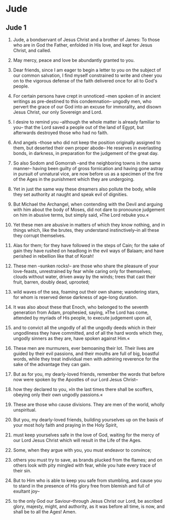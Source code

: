 # Jude

## Jude 1

1. Jude, a bondservant of Jesus Christ and a brother of James: To those who are in God the Father, enfolded in His love, and kept for Jesus Christ, and called.

2. May mercy, peace and love be abundantly granted to you.

3. Dear friends, since I am eager to begin a letter to you on the subject of our common salvation, I find myself constrained to write and cheer you on to the vigorous defense of the faith delivered once for all to God's people.

4. For certain persons have crept in unnoticed –men spoken of in ancient writings as pre-destined to this condemnation– ungodly men, who pervert the grace of our God into an excuse for immorality, and disown Jesus Christ, our only Sovereign and Lord.

5. I desire to remind you –although the whole matter is already familiar to you– that the Lord saved a people out of the land of Egypt, but afterwards destroyed those who had no faith.

6. And angels –those who did not keep the position originally assigned to them, but deserted their own proper abode– He reserves in everlasting bonds, in darkness, in preparation for the judgement of the great day.

7. So also Sodom and Gomorrah –and the neighboring towns in the same manner– having been guilty of gross fornication and having gone astray in pursuit of unnatural vice, are now before us as a specimen of the fire of the Ages in the punishment which they are undergoing.

8. Yet in just the same way these dreamers also pollute the body, while they set authority at naught and speak evil of dignities.

9. But Michael the Archangel, when contending with the Devil and arguing with him about the body of Moses, did not dare to pronounce judgement on him in abusive terms, but simply said, »The Lord rebuke you.«

10. Yet these men are abusive in matters of which they know nothing, and in things which, like the brutes, they understand instinctively–in all these they corrupt themselves.

11. Alas for them; for they have followed in the steps of Cain; for the sake of gain they have rushed on headlong in the evil ways of Balaam; and have perished in rebellion like that of Korah!

12. These men –sunken rocks!– are those who share the pleasure of your love-feasts, unrestrained by fear while caring only for themselves; clouds without water, driven away by the winds; trees that cast their fruit, barren, doubly dead, uprooted;

13. wild waves of the sea, foaming out their own shame; wandering stars, for whom is reserved dense darkness of age-long duration.

14. It was also about these that Enoch, who belonged to the seventh generation from Adam, prophesied, saying, »The Lord has come, attended by myriads of His people, to execute judgement upon all,

15. and to convict all the ungodly of all the ungodly deeds which in their ungodliness they have committed, and of all the hard words which they, ungodly sinners as they are, have spoken against Him.«

16. These men are murmurers, ever bemoaning their lot. Their lives are guided by their evil passions, and their mouths are full of big, boastful words, while they treat individual men with admiring reverence for the sake of the advantage they can gain.

17. But as for you, my dearly-loved friends, remember the words that before now were spoken by the Apostles of our Lord Jesus Christ–

18. how they declared to you, »In the last times there shall be scoffers, obeying only their own ungodly passions.«

19. These are those who cause divisions. They are men of the world, wholly unspiritual.

20. But you, my dearly-loved friends, building yourselves up on the basis of your most holy faith and praying in the Holy Spirit,

21. must keep yourselves safe in the love of God, waiting for the mercy of our Lord Jesus Christ which will result in the Life of the Ages.

22. Some, when they argue with you, you must endeavor to convince;

23. others you must try to save, as brands plucked from the flames; and on others look with pity mingled with fear, while you hate every trace of their sin.

24. But to Him who is able to keep you safe from stumbling, and cause you to stand in the presence of His glory free from blemish and full of exultant joy–

25. to the only God our Saviour–through Jesus Christ our Lord, be ascribed glory, majesty, might, and authority, as it was before all time, is now, and shall be to all the Ages! Amen.


